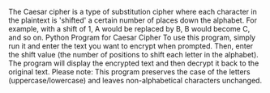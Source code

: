 The Caesar cipher is a type of substitution cipher where each character in the plaintext is 'shifted' a certain number of places down the alphabet. For example, with a shift of 1, A would be replaced by B, B would become C, and so on.
Python Program for Caesar Cipher
To use this program, simply run it and enter the text you want to encrypt when prompted. Then, enter the shift value (the number of positions to shift each letter in the alphabet). The program will display the encrypted text and then decrypt it back to the original text.
Please note: This program preserves the case of the letters (uppercase/lowercase) and leaves non-alphabetical characters unchanged.
